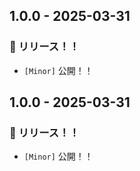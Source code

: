 
## 1.0.0 - 2025-03-31  ### 🚀 リリース！！  - `[Minor]` 公開！！

## 1.0.0 - 2025-03-31  ### 🚀 リリース！！  - `[Minor]` 公開！！
